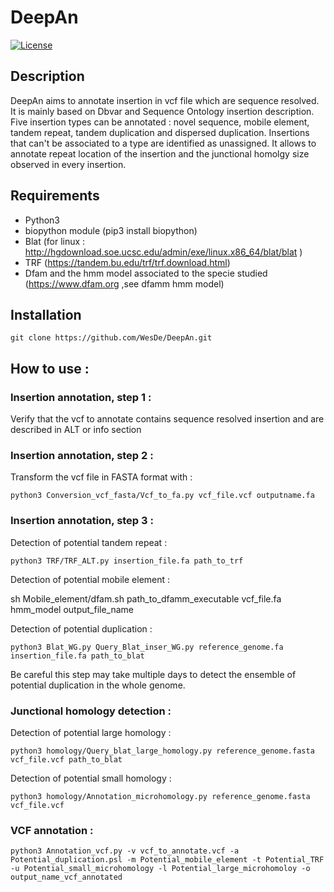 # DeepAn
[![License](http://img.shields.io/:license-affero-blue.svg)](http://www.gnu.org/licenses/agpl-3.0.en.html)

## Description
DeepAn aims to annotate insertion in vcf file which are sequence resolved. It is mainly based on Dbvar and Sequence Ontology insertion description.
Five insertion types can be annotated : novel sequence, mobile element, tandem repeat, tandem duplication and dispersed duplication. Insertions that can't be associated to a type are identified as unassigned.
It allows to annotate repeat location of the insertion and the junctional homolgy size observed in every insertion.

## Requirements 
- Python3
- biopython module (pip3 install biopython)
- Blat (for linux : http://hgdownload.soe.ucsc.edu/admin/exe/linux.x86_64/blat/blat )
- TRF (https://tandem.bu.edu/trf/trf.download.html)
- Dfam and the hmm model associated to the specie studied (https://www.dfam.org ,see dfamm hmm model) 

## Installation
    git clone https://github.com/WesDe/DeepAn.git

## How to use :

### Insertion annotation, step 1 : 
Verify that the vcf to annotate contains sequence resolved insertion and are described in ALT or info section

### Insertion annotation, step 2 :
Transform the vcf file in FASTA format with :

    python3 Conversion_vcf_fasta/Vcf_to_fa.py vcf_file.vcf outputname.fa

### Insertion annotation, step 3 :
Detection of potential tandem repeat :

    python3 TRF/TRF_ALT.py insertion_file.fa path_to_trf

Detection of potential mobile element :

sh Mobile_element/dfam.sh path_to_dfamm_executable vcf_file.fa hmm_model output_file_name

Detection of potential duplication :

    python3 Blat_WG.py Query_Blat_inser_WG.py reference_genome.fa insertion_file.fa path_to_blat

Be careful this step may take multiple days to detect the ensemble of potential duplication in the whole genome.


### Junctional homology detection :
Detection of potential large homology :

    python3 homology/Query_blat_large_homology.py reference_genome.fasta vcf_file.vcf path_to_blat

Detection of potential small homology :

    python3 homology/Annotation_microhomology.py reference_genome.fasta vcf_file.vcf

### VCF annotation :
    python3 Annotation_vcf.py -v vcf_to_annotate.vcf -a Potential_duplication.psl -m Potential_mobile_element -t Potential_TRF -u Potential_small_microhomology -l Potential_large_microhomoloy -o output_name_vcf_annotated